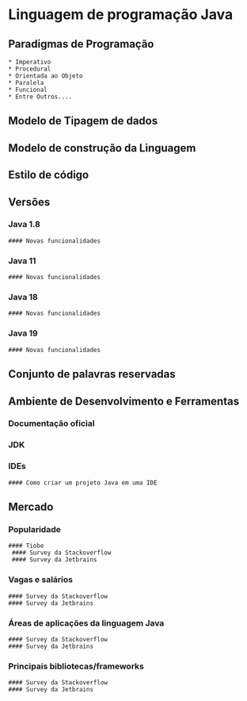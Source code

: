 # Linguagem de programação Java
  ## Paradigmas de Programação
    * Imperativo
    * Procedural
    * Orientada ao Objeto
    * Paralela
    * Funcional
    * Entre Outros....
  ## Modelo de Tipagem de dados
  
  ## Modelo de construção da Linguagem
  
  ## Estilo de código
  
  ## Versões
   ### Java 1.8
    #### Novas funcionalidades 
   ### Java 11
    #### Novas funcionalidades
   ### Java 18
    #### Novas funcionalidades
   ### Java 19 
    #### Novas funcionalidades
  ## Conjunto de palavras reservadas
  
  ## Ambiente de Desenvolvimento e Ferramentas
  
  ### Documentação oficial
  
  ### JDK
  
  ### IDEs
    #### Como criar um projeto Java em uma IDE
  
  ## Mercado
   ### Popularidade 
    #### Tiobe
     #### Survey da Stackoverflow 
     #### Survey da Jetbrains 
   ### Vagas e salários 
    #### Survey da Stackoverflow 
    #### Survey da Jetbrains  
   ### Áreas de aplicações da linguagem Java 
    #### Survey da Stackoverflow 
    #### Survey da Jetbrains  
   ### Principais bibliotecas/frameworks 
    #### Survey da Stackoverflow 
    #### Survey da Jetbrains  